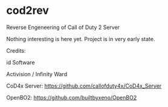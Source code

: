 # cod2rev

Reverse Engeneering of Call of Duty 2 Server

Nothing interesting is here yet. Project is in very early state.

Credits:

id Software

Activision / Infinity Ward

CoD4x Server: https://github.com/callofduty4x/CoD4x_Server

OpenBO2: https://github.com/builtbyxeno/OpenBO2